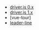 - [driver.js 0.x](https://kamranahmed.info/driver.js)
- [driver.js 1.x](https://driverjs.com/)
- [vue-tour]
- [leader-line](https://anseki.github.io/leader-line/)